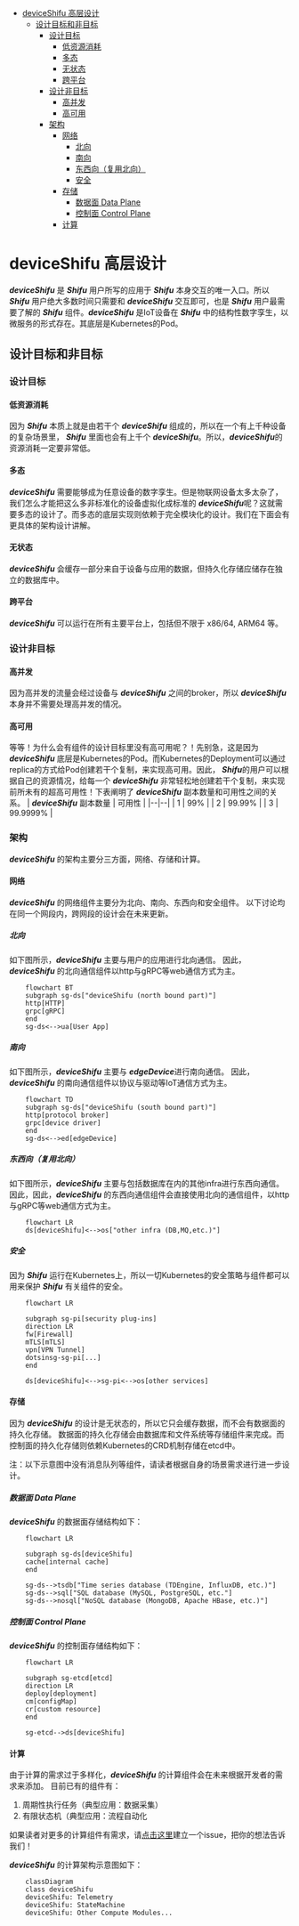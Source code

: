 - [deviceShifu 高层设计](#deviceshifu-高层设计)
  - [设计目标和非目标](#设计目标和非目标)
    - [设计目标](#设计目标)
      - [低资源消耗](#低资源消耗)
      - [多态](#多态)
      - [无状态](#无状态)
      - [跨平台](#跨平台)
    - [设计非目标](#设计非目标)
      - [高并发](#高并发)
      - [高可用](#高可用)
    - [架构](#架构)
      - [网络](#网络)
        - [北向](#北向)
        - [南向](#南向)
        - [东西向（复用北向）](#东西向复用北向)
        - [安全](#安全)
      - [存储](#存储)
        - [数据面 Data Plane](#数据面-data-plane)
        - [控制面 Control Plane](#控制面-control-plane)
      - [计算](#计算)
# deviceShifu 高层设计

***deviceShifu*** 是 ***Shifu*** 用户所写的应用于 ***Shifu*** 本身交互的唯一入口。所以 ***Shifu*** 用户绝大多数时间只需要和 ***deviceShifu*** 交互即可，也是 ***Shifu*** 用户最需要了解的 ***Shifu*** 组件。***deviceShifu*** 是IoT设备在 ***Shifu*** 中的结构性数字孪生，以微服务的形式存在。其底层是Kubernetes的Pod。

## 设计目标和非目标

### 设计目标

#### 低资源消耗

因为 ***Shifu*** 本质上就是由若干个 ***deviceShifu*** 组成的，所以在一个有上千种设备的复杂场景里， ***Shifu*** 里面也会有上千个 ***deviceShifu***。所以，***deviceShifu***的资源消耗一定要非常低。

#### 多态

***deviceShifu*** 需要能够成为任意设备的数字孪生。但是物联网设备太多太杂了，我们怎么才能把这么多非标准化的设备虚拟化成标准的 ***deviceShifu***呢？这就需要多态的设计了。而多态的底层实现则依赖于完全模块化的设计。我们在下面会有更具体的架构设计讲解。

#### 无状态

***deviceShifu*** 会缓存一部分来自于设备与应用的数据，但持久化存储应储存在独立的数据库中。

#### 跨平台

***deviceShifu*** 可以运行在所有主要平台上，包括但不限于 x86/64, ARM64 等。

### 设计非目标

#### 高并发

因为高并发的流量会经过设备与 ***deviceShifu*** 之间的broker，所以 ***deviceShifu*** 本身并不需要处理高并发的情况。

#### 高可用

等等！为什么会有组件的设计目标里没有高可用呢？！先别急，这是因为 ***deviceShifu*** 底层是Kubernetes的Pod。而Kubernetes的Deployment可以通过replica的方式给Pod创建若干个复制，来实现高可用。因此， ***Shifu***的用户可以根据自己的资源情况，给每一个 ***deviceShifu*** 非常轻松地创建若干个复制，来实现前所未有的超高可用性！下表阐明了 ***deviceShifu*** 副本数量和可用性之间的关系。
| ***deviceShifu*** 副本数量 | 可用性 |
|--|--|
| 1 | 99% |
| 2 | 99.99% |
| 3 | 99.9999% |

### 架构

***deviceShifu*** 的架构主要分三方面，网络、存储和计算。
#### 网络

***deviceShifu*** 的网络组件主要分为北向、南向、东西向和安全组件。
以下讨论均在同一个网段内，跨网段的设计会在未来更新。
##### 北向
如下图所示，***deviceShifu*** 主要与用户的应用进行北向通信。
因此，***deviceShifu*** 的北向通信组件以http与gRPC等web通信方式为主。
```mermaid
    flowchart BT
    subgraph sg-ds["deviceShifu (north bound part)"]
    http[HTTP]
    grpc[gRPC]
    end
    sg-ds<-->ua[User App]
```

##### 南向
如下图所示，***deviceShifu*** 主要与 ***edgeDevice***进行南向通信。
因此，***deviceShifu*** 的南向通信组件以协议与驱动等IoT通信方式为主。
```mermaid
    flowchart TD
    subgraph sg-ds["deviceShifu (south bound part)"]
    http[protocol broker]
    grpc[device driver]
    end
    sg-ds<-->ed[edgeDevice]
```

##### 东西向（复用北向）
如下图所示，***deviceShifu*** 主要与包括数据库在内的其他infra进行东西向通信。因此，因此，***deviceShifu*** 的东西向通信组件会直接使用北向的通信组件，以http与gRPC等web通信方式为主。

```mermaid
    flowchart LR
    ds[deviceShifu]<-->os["other infra (DB,MQ,etc.)"]
```

##### 安全
因为 ***Shifu*** 运行在Kubernetes上，所以一切Kubernetes的安全策略与组件都可以用来保护 ***Shifu*** 有关组件的安全。
```mermaid
    flowchart LR
    
    subgraph sg-pi[security plug-ins]
    direction LR
    fw[Firewall]
    mTLS[mTLS]
    vpn[VPN Tunnel]
    dotsinsg-sg-pi[...]
    end

    ds[deviceShifu]<-->sg-pi<-->os[other services]
```

#### 存储

因为 ***deviceShifu*** 的设计是无状态的，所以它只会缓存数据，而不会有数据面的持久化存储。
数据面的持久化存储会由数据库和文件系统等存储组件来完成。而控制面的持久化存储则依赖Kubernetes的CRD机制存储在etcd中。

注：以下示意图中没有消息队列等组件，请读者根据自身的场景需求进行进一步设计。

##### 数据面 Data Plane
***deviceShifu*** 的数据面存储结构如下：
```mermaid
    flowchart LR

    subgraph sg-ds[deviceShifu]
    cache[internal cache]
    end
    
    sg-ds-->tsdb["Time series database (TDEngine, InfluxDB, etc.)"]
    sg-ds-->sql["SQL database (MySQL, PostgreSQL, etc."]
    sg-ds-->nosql["NoSQL database (MongoDB, Apache HBase, etc.)"]
```

##### 控制面 Control Plane
***deviceShifu*** 的控制面存储结构如下：
```mermaid
    flowchart LR

    subgraph sg-etcd[etcd]
    direction LR
    deploy[deployment]
    cm[configMap]
    cr[custom resource]
    end

    sg-etcd-->ds[deviceShifu]
```

#### 计算

由于计算的需求过于多样化，***deviceShifu*** 的计算组件会在未来根据开发者的需求来添加。
目前已有的组件有：
1. 周期性执行任务（典型应用：数据采集）
2. 有限状态机（典型应用：流程自动化

如果读者对更多的计算组件有需求，请[点击这里](https://github.com/Edgenesis/shifu/issues)建立一个issue，把你的想法告诉我们！

***deviceShifu*** 的计算架构示意图如下：
```mermaid
    classDiagram
    class deviceShifu
    deviceShifu: Telemetry
    deviceShifu: StateMachine
    deviceShifu: Other Compute Modules...
```
